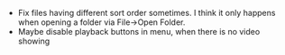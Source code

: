 * Fix files having different sort order sometimes. I think it only happens when opening a folder via File->Open Folder.
* Maybe disable playback buttons in menu, when there is no video showing